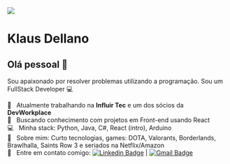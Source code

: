 <img width="auto" src="https://www.cpqd.com.br/wp-content/uploads/2019/04/banner-IA.jpg">


# Klaus Dellano

## Olá pessoal 👋
Sou apaixonado por resolver problemas utilizando a programação.
Sou um FullStack Developer :computer:

 :rocket:  &nbsp; Atualmente trabalhando na **Influir Tec** e um dos sócios da **DevWorkplace**
 <br/> :purple_heart: &nbsp; Buscando conhecimento com projetos em Front-end usando React
 <br/> :computer: &nbsp; Minha stack: Python, Java, C#, React (intro), Arduino
 <br/> 💬  &nbsp; Sobre mim: Curto tecnologias, games: DOTA, Valorants, Borderlands, Brawlhalla, Saints Row 3 e seriados na Netflix/Amazon
 <br/> :email: &nbsp; Entre em contato comigo: [![Linkedin Badge](https://img.shields.io/badge/LinkedIn-klaus--dellano-blue)](https://www.linkedin.com/in/klaus-dellano/) 
| 
[![Gmail Badge](https://img.shields.io/badge/-klaus.dd.sa@gmail.com-c14438?style=flat-square&logo=Gmail&logoColor=white&link=mailto:klaus.dd.sa@gmail.com)](mailto:klaus.dd.sa@gmail.com)

